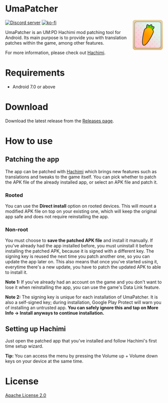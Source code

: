 # UmaPatcher
<img align="right" width="96" height="96" src="app/src/main/res/mipmap-xxhdpi/ic_launcher.webp">

[![Discord server](https://dcbadge.limes.pink/api/server/https://discord.gg/BVEt5FcxEn)](https://discord.gg/BVEt5FcxEn)
[![ko-fi](https://ko-fi.com/img/githubbutton_sm.svg)](https://ko-fi.com/Q5Q3QEHRA)

UmaPatcher is an UM:PD Hachimi mod patching tool for Android. Its main purpose is to provide you
with translation patches within the game, among other features.

For more information, please check out [Hachimi](https://github.com/Hachimi-Hachimi/Hachimi).

# Requirements
- Android 7.0 or above

# Download
Download the latest release from the [Releases page](https://github.com/LeadRDRK/UmaPatcher/releases).

# How to use
## Patching the app
The app can be patched with [Hachimi](https://github.com/Hachimi-Hachimi/Hachimi) which brings new
features such as translations and tweaks to the game itself. You can pick whether to patch the
APK file of the already installed app, or select an APK file and patch it.

### Rooted
You can use the **Direct install** option on rooted devices. This will mount a modified APK file on
top on your existing one, which will keep the original app safe and does not require reinstalling the
app.

### Non-root
You must choose to **save the patched APK file** and install it manually. If you've already had the
app installed before, you must uninstall it before installing the patched APK, because it is signed
with a different key. The signing key is reused the next time you patch another one, so you can update
the app later on. This also means that once you've started using it, everytime there's a new update,
you have to patch the updated APK to able to install it.

**Note 1:** If you've already had an account on the game and you don't want to lose it when reinstalling
the app, you can use the game's Data Link feature.

**Note 2:** The signing key is unique for each installation of UmaPatcher. It is also a self-signed
key; during installation, Google Play Protect will warn you of installing an untrusted app. **You
can safely ignore this and tap on More Info -> Install anyways to continue installation.**

## Setting up Hachimi
Just open the patched app that you've installed and follow Hachimi's first time setup wizard.

**Tip:** You can access the menu by pressing the Volume up + Volume down keys on your device at the
same time.

# License
[Apache License 2.0](LICENSE)
